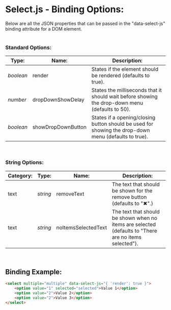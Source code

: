 # Select.js - Binding Options:

Below are all the JSON properties that can be passed in the "data-select-js" binding attribute for a DOM element.
<br>
<br>


### Standard Options:

| Type: | Name: | Description: |
| --- | --- | --- |
| *boolean* | render | States if the element should be rendered (defaults to true). |
| *number* | dropDownShowDelay | States the milliseconds that it should wait before showing the drop-down menu (defaults to 50). |
| *boolean* | showDropDownButton | States if a opening/closing button should be used for showing the drop-down menu (defaults to true). |

<br/>


### String Options:

| Category: | Type: | Name: | Description: |
| --- | --- | --- | --- |
| text | *string* | removeText | The text that should be shown for the remove button (defaults to "✖".) |
| text | *string* | noItemsSelectedText | The text that should be shown when no items are selected (defaults to "There are no items selected"). |

<br>


## Binding Example:

```markdown
<select multiple="multiple" data-select-js="{ 'render': true }">
    <option value="1" selected="selected">Value 1</option>
    <option value="2">Value 2</option>
    <option value="2">Value 3</option>
</select>
```